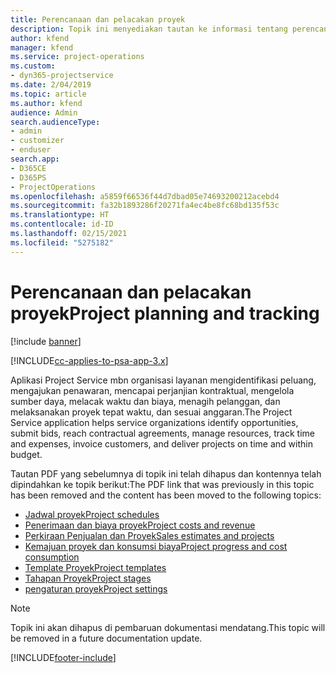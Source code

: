 ```yaml
---
title: Perencanaan dan pelacakan proyek
description: Topik ini menyediakan tautan ke informasi tentang perencanaan dan pelacakan dalam Project Service Automation.
author: kfend
manager: kfend
ms.service: project-operations
ms.custom:
- dyn365-projectservice
ms.date: 2/04/2019
ms.topic: article
ms.author: kfend
audience: Admin
search.audienceType:
- admin
- customizer
- enduser
search.app:
- D365CE
- D365PS
- ProjectOperations
ms.openlocfilehash: a5859f66536f44d7dbad05e74693200212acebd4
ms.sourcegitcommit: fa32b1893286f20271fa4ec4be8fc68bd135f53c
ms.translationtype: HT
ms.contentlocale: id-ID
ms.lasthandoff: 02/15/2021
ms.locfileid: "5275182"
---
```

# <a name="project-planning-and-tracking"></a><span data-ttu-id="a9131-103">Perencanaan dan pelacakan proyek</span><span class="sxs-lookup"><span data-stu-id="a9131-103">Project planning and tracking</span></span>

[!include [banner](../../includes/psa-now-project-operations.md)]

[!INCLUDE[cc-applies-to-psa-app-3.x](../../includes/cc-applies-to-psa-app-3x.md)]

<span data-ttu-id="a9131-104">Aplikasi Project Service mbn organisasi layanan mengidentifikasi peluang, mengajukan penawaran, mencapai perjanjian kontraktual, mengelola sumber daya, melacak waktu dan biaya, menagih pelanggan, dan melaksanakan proyek tepat waktu, dan sesuai anggaran.</span><span class="sxs-lookup"><span data-stu-id="a9131-104">The Project Service application helps service organizations identify opportunities, submit bids, reach contractual agreements, manage resources, track time and expenses, invoice customers, and deliver projects on time and within budget.</span></span> 

<span data-ttu-id="a9131-105">Tautan PDF yang sebelumnya di topik ini telah dihapus dan kontennya telah dipindahkan ke topik berikut:</span><span class="sxs-lookup"><span data-stu-id="a9131-105">The PDF link that was previously in this topic has been removed and the content has been moved to the following topics:</span></span>

- [<span data-ttu-id="a9131-106">Jadwal proyek</span><span class="sxs-lookup"><span data-stu-id="a9131-106">Project schedules</span></span>](../project-creating.md)
- [<span data-ttu-id="a9131-107">Penerimaan dan biaya proyek</span><span class="sxs-lookup"><span data-stu-id="a9131-107">Project costs and revenue</span></span>](../project-estimating.md)
- [<span data-ttu-id="a9131-108">Perkiraan Penjualan dan Proyek</span><span class="sxs-lookup"><span data-stu-id="a9131-108">Sales estimates and projects</span></span>](../project-leveraging.md)
- [<span data-ttu-id="a9131-109">Kemajuan proyek dan konsumsi biaya</span><span class="sxs-lookup"><span data-stu-id="a9131-109">Project progress and cost consumption</span></span>](../project-tracking.md)
- [<span data-ttu-id="a9131-110">Template Proyek</span><span class="sxs-lookup"><span data-stu-id="a9131-110">Project templates</span></span>](../project-templates.md)
- [<span data-ttu-id="a9131-111">Tahapan Proyek</span><span class="sxs-lookup"><span data-stu-id="a9131-111">Project stages</span></span>](../project-stages.md)
- [<span data-ttu-id="a9131-112">pengaturan proyek</span><span class="sxs-lookup"><span data-stu-id="a9131-112">Project settings</span></span>](../project-settings.md)

> [!NOTE]
> <span data-ttu-id="a9131-113">Topik ini akan dihapus di pembaruan dokumentasi mendatang.</span><span class="sxs-lookup"><span data-stu-id="a9131-113">This topic will be removed in a future documentation update.</span></span> 


[!INCLUDE[footer-include](../../includes/footer-banner.md)]
